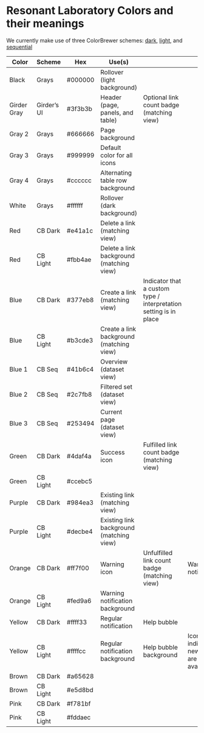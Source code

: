 Resonant Laboratory Colors and their meanings
=============================================

We currently make use of three ColorBrewer schemes: [dark](http://colorbrewer2.org/?type=qualitative&scheme=Set1&n=9), [light](http://colorbrewer2.org/?type=qualitative&scheme=Pastel1&n=9), and
[sequential](http://colorbrewer2.org/?type=sequential&scheme=YlGnBu&n=6)

| Color       | Scheme      | Hex     | Use(s)                                   |                                                                   |                                        |
|-------------|-------------|---------|------------------------------------------|-------------------------------------------------------------------|----------------------------------------|
| Black       | Grays       | #000000 | Rollover (light background)              |                                                                   |                                        |
| Girder Gray | Girder’s UI | #3f3b3b | Header (page, panels, and table)         | Optional link count badge (matching view)                         |                                        |
| Gray 2      | Grays       | #666666 | Page background                          |                                                                   |                                        |
| Gray 3      | Grays       | #999999 | Default color for all icons              |                                                                   |                                        |
| Gray 4      | Grays       | #cccccc | Alternating table row background         |                                                                   |                                        |
| White       | Grays       | #ffffff | Rollover (dark background)               |                                                                   |                                        |
| Red         | CB Dark     | #e41a1c | Delete a link (matching view)            |                                                                   |                                        |
| Red         | CB Light    | #fbb4ae | Delete a link background (matching view) |                                                                   |                                        |
| Blue        | CB Dark     | #377eb8 | Create a link (matching view)            | Indicator that a custom type / interpretation setting is in place |                                        |
| Blue        | CB Light    | #b3cde3 | Create a link background (matching view) |                                                                   |                                        |
| Blue 1      | CB Seq      | #41b6c4 | Overview (dataset view)                  |                                                                   |                                        |
| Blue 2      | CB Seq      | #2c7fb8 | Filtered set (dataset view)              |                                                                   |                                        |
| Blue 3      | CB Seq      | #253494 | Current page (dataset view)              |                                                                   |                                        |
| Green       | CB Dark     | #4daf4a | Success icon                             | Fulfilled link count badge (matching view)                        |                                        |
| Green       | CB Light    | #ccebc5 |                                          |                                                                   |                                        |
| Purple      | CB Dark     | #984ea3 | Existing link (matching view)            |                                                                   |                                        |
| Purple      | CB Light    | #decbe4 | Existing link background (matching view) |                                                                   |                                        |
| Orange      | CB Dark     | #ff7f00 | Warning icon                             | Unfulfilled link count badge (matching view)                      | Warning notification                   |
| Orange      | CB Light    | #fed9a6 | Warning notification background          |                                                                   |                                        |
| Yellow      | CB Dark     | #ffff33 | Regular notification                     | Help bubble                                                       |                                        |
| Yellow      | CB Light    | #ffffcc | Regular notification background          | Help bubble background                                            | Icon indicating new tips are available |
| Brown       | CB Dark     | #a65628 |                                          |                                                                   |                                        |
| Brown       | CB Light    | #e5d8bd |                                          |                                                                   |                                        |
| Pink        | CB Dark     | #f781bf |                                          |                                                                   |                                        |
| Pink        | CB Light    | #fddaec |                                          |                                                                   |                                        |
